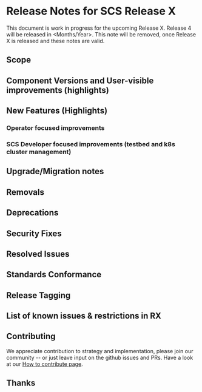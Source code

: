 # Release Notes for SCS Release X

This document is work in progress for the upcoming Release X.
Release 4 will be released in <Months/Year>.
This note will be removed, once Release X is released and these notes are valid.

## Scope

## Component Versions and User-visible improvements (highlights)

## New Features (Highlights)

### Operator focused improvements

### SCS Developer focused improvements (testbed and k8s cluster management)

## Upgrade/Migration notes

## Removals

## Deprecations

## Security Fixes

## Resolved Issues

## Standards Conformance

## Release Tagging

## List of known issues & restrictions in RX

## Contributing

We appreciate contribution to strategy and implementation, please join
our community -- or just leave input on the github issues and PRs.
Have a look at our [How to contribute page](https://scs.community/contribute/).

## Thanks

